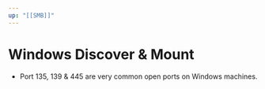 ```yaml
---
up: "[[SMB]]"
---
```


# Windows Discover & Mount

- Port 135, 139 & 445 are very common open ports on Windows machines.
